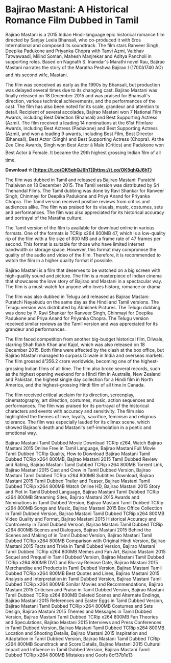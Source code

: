 # Bajirao Mastani: A Historical Romance Film Dubbed in Tamil
 
Bajirao Mastani is a 2015 Indian Hindi-language epic historical romance film directed by Sanjay Leela Bhansali, who co-produced it with Eros International and composed its soundtrack. The film stars Ranveer Singh, Deepika Padukone and Priyanka Chopra with Tanvi Azmi, Vaibhav Tatwawaadi, Milind Soman, Mahesh Manjrekar and Aditya Pancholi in supporting roles. Based on Nagnath S. Inamdar's Marathi novel Rau, Bajirao Mastani narrates the story of the Maratha Peshwa Bajirao I (1700â1740 AD) and his second wife, Mastani.
 
The film was conceived as early as the 1990s by Bhansali, but production was delayed several times due to its changing cast. Bajirao Mastani was finally released on 18 December 2015 and was praised for Bhansali's direction, various technical achievements, and the performances of the cast. The film has also been noted for its scale, grandeur and attention to detail. Recipient of several accolades, Bajirao Mastani won 7 National Film Awards, including Best Direction (Bhansali) and Best Supporting Actress (Azmi). The film received a leading 14 nominations at the 61st Filmfare Awards, including Best Actress (Padukone) and Best Supporting Actress (Azmi), and won a leading 9 awards, including Best Film, Best Director (Bhansali), Best Actor (Singh) and Best Supporting Actress (Chopra). At the Zee Cine Awards, Singh won Best Actor â Male (Critics) and Padukone won Best Actor â Female. It became the 29th highest grossing Indian film of all time.
 
**Download ✫ [https://t.co/OK5qhQJ6hT](https://t.co/OK5qhQJ6hT)**


 
The film was dubbed in Tamil and released as Bajirao Mastani: Puratchi Thalaivan on 18 December 2015. The Tamil version was distributed by Sri Thenandal Films. The Tamil dubbing was done by Ravi Shankar for Ranveer Singh, Chinmayi for Deepika Padukone and Priya Anand for Priyanka Chopra. The Tamil version received positive reviews from critics and audiences alike. The film was praised for its visuals, music, costumes, sets and performances. The film was also appreciated for its historical accuracy and portrayal of the Maratha culture.
 
The Tamil version of the film is available for download online in various formats. One of the formats is TCRip x264 800MB 47, which is a low-quality rip of the film with a file size of 800 MB and a frame rate of 47 frames per second. This format is suitable for those who have limited internet bandwidth or storage space. However, this format may compromise the quality of the audio and video of the film. Therefore, it is recommended to watch the film in a higher quality format if possible.
 
Bajirao Mastani is a film that deserves to be watched on a big screen with high-quality sound and picture. The film is a masterpiece of Indian cinema that showcases the love story of Bajirao and Mastani in a spectacular way. The film is a must-watch for anyone who loves history, romance or drama.
  
The film was also dubbed in Telugu and released as Bajirao Mastani: Puratchi Nayakudu on the same day as the Hindi and Tamil versions. The Telugu version was distributed by Abhishek Pictures. The Telugu dubbing was done by P. Ravi Shankar for Ranveer Singh, Chinmayi for Deepika Padukone and Priya Anand for Priyanka Chopra. The Telugu version received similar reviews as the Tamil version and was appreciated for its grandeur and performances.
 
The film faced competition from another big-budget historical film, Dilwale, starring Shah Rukh Khan and Kajol, which was also released on 18 December 2015. Both films were affected by the clash at the box office, but Bajirao Mastani managed to surpass Dilwale in India and overseas markets. The film grossed â¹356.2 crore worldwide, becoming one of the highest-grossing Indian films of all time. The film also broke several records, such as the highest opening weekend for a Hindi film in Australia, New Zealand and Pakistan, the highest single day collection for a Hindi film in North America, and the highest-grossing Hindi film of all time in Canada.
 
The film received critical acclaim for its direction, screenplay, cinematography, art direction, costumes, music, action sequences and performances. The film was praised for its portrayal of the historical characters and events with accuracy and sensitivity. The film also highlighted the themes of love, loyalty, sacrifice, feminism and religious tolerance. The film was especially lauded for its climax scene, which showed Bajirao's death and Mastani's self-immolation in a poetic and emotional way.
 
Bajirao Mastani Tamil Dubbed Movie Download TCRip x264,  Watch Bajirao Mastani 2015 Online Free in Tamil Language,  Bajirao Mastani Full Movie Tamil Dubbed TCRip Quality,  How to Download Bajirao Mastani Tamil Dubbed TCRip x264 800MB,  Bajirao Mastani 2015 Tamil Dubbed Review and Rating,  Bajirao Mastani Tamil Dubbed TCRip x264 800MB Torrent Link,  Bajirao Mastani 2015 Cast and Crew in Tamil Dubbed Version,  Bajirao Mastani Tamil Dubbed TCRip x264 800MB Subtitles Download,  Bajirao Mastani 2015 Tamil Dubbed Trailer and Teaser,  Bajirao Mastani Tamil Dubbed TCRip x264 800MB Watch Online HD,  Bajirao Mastani 2015 Story and Plot in Tamil Dubbed Language,  Bajirao Mastani Tamil Dubbed TCRip x264 800MB Streaming Sites,  Bajirao Mastani 2015 Awards and Nominations in Tamil Dubbed Version,  Bajirao Mastani Tamil Dubbed TCRip x264 800MB Songs and Music,  Bajirao Mastani 2015 Box Office Collection in Tamil Dubbed Version,  Bajirao Mastani Tamil Dubbed TCRip x264 800MB Video Quality and Format,  Bajirao Mastani 2015 Historical Accuracy and Controversy in Tamil Dubbed Version,  Bajirao Mastani Tamil Dubbed TCRip x264 800MB Scenes and Dialogues,  Bajirao Mastani 2015 Behind the Scenes and Making of in Tamil Dubbed Version,  Bajirao Mastani Tamil Dubbed TCRip x264 800MB Comparison with Original Hindi Version,  Bajirao Mastani 2015 Facts and Trivia in Tamil Dubbed Version,  Bajirao Mastani Tamil Dubbed TCRip x264 800MB Memes and Fan Art,  Bajirao Mastani 2015 Sequel and Prequel in Tamil Dubbed Version,  Bajirao Mastani Tamil Dubbed TCRip x264 800MB DVD and Blu-ray Release Date,  Bajirao Mastani 2015 Merchandise and Products in Tamil Dubbed Version,  Bajirao Mastani Tamil Dubbed TCRip x264 800MB Best Quotes and Lines,  Bajirao Mastani 2015 Analysis and Interpretation in Tamil Dubbed Version,  Bajirao Mastani Tamil Dubbed TCRip x264 800MB Similar Movies and Recommendations,  Bajirao Mastani 2015 Criticism and Praise in Tamil Dubbed Version,  Bajirao Mastani Tamil Dubbed TCRip x264 800MB Deleted Scenes and Alternate Endings,  Bajirao Mastani 2015 References and Easter Eggs in Tamil Dubbed Version,  Bajirao Mastani Tamil Dubbed TCRip x264 800MB Costumes and Sets Design,  Bajirao Mastani 2015 Themes and Messages in Tamil Dubbed Version,  Bajirao Mastani Tamil Dubbed TCRip x264 800MB Fan Theories and Speculations,  Bajirao Mastani 2015 Interviews and Press Conferences in Tamil Dubbed Version,  Bajirao Mastani Tamil Dubbed TCRip x264 800MB Location and Shooting Details,  Bajirao Mastani 2015 Inspiration and Adaptation in Tamil Dubbed Version,  Bajirao Mastani Tamil Dubbed TCRip x264 800MB Soundtrack and Score Details,  Bajirao Mastani 2015 Cultural Impact and Influence in Tamil Dubbed Version,  Bajirao Mastani Tamil Dubbed TCRip x264 800MB Mistakes and Goofs
 8cf37b1e13
 
